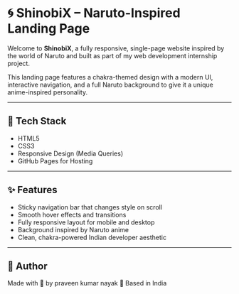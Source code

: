 # 🌀 ShinobiX – Naruto-Inspired Landing Page

Welcome to **ShinobiX**, a fully responsive, single-page website inspired by the world of Naruto and built as part of my web development internship project.

This landing page features a chakra-themed design with a modern UI, interactive navigation, and a full Naruto background to give it a unique anime-inspired personality.


---
## 🧰 Tech Stack

- HTML5
- CSS3
- Responsive Design (Media Queries)
- GitHub Pages for Hosting

---

## ✨ Features

- Sticky navigation bar that changes style on scroll
- Smooth hover effects and transitions
- Fully responsive layout for mobile and desktop
- Background inspired by Naruto anime
- Clean, chakra-powered Indian developer aesthetic

---

## 👤 Author

Made with 💙 by praveen kumar nayak
📍 Based in India

